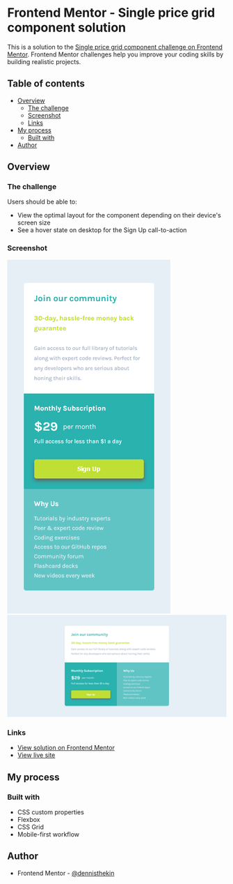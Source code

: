 # Frontend Mentor - Single price grid component solution

This is a solution to the [Single price grid component challenge on Frontend Mentor](https://www.frontendmentor.io/challenges/single-price-grid-component-5ce41129d0ff452fec5abbbc). Frontend Mentor challenges help you improve your coding skills by building realistic projects. 

## Table of contents

- [Overview](#overview)
  - [The challenge](#the-challenge)
  - [Screenshot](#screenshot)
  - [Links](#links)
- [My process](#my-process)
  - [Built with](#built-with)
- [Author](#author)

## Overview

### The challenge

Users should be able to:

- View the optimal layout for the component depending on their device's screen size
- See a hover state on desktop for the Sign Up call-to-action

### Screenshot

![mobile-view](images/mobile-view.png)
![desktop-view](images/desktop-view.png)


### Links

- [View solution on Frontend Mentor](https://www.frontendmentor.io/solutions/responsive-price-grid-using-css-grid-m42fxiEq03)
- [View live site](https://single-price-grid-dennisthekin.vercel.app/)

## My process

### Built with

- CSS custom properties
- Flexbox
- CSS Grid
- Mobile-first workflow

## Author

- Frontend Mentor - [@dennisthekin](https://www.frontendmentor.io/profile/dennisthekin)

